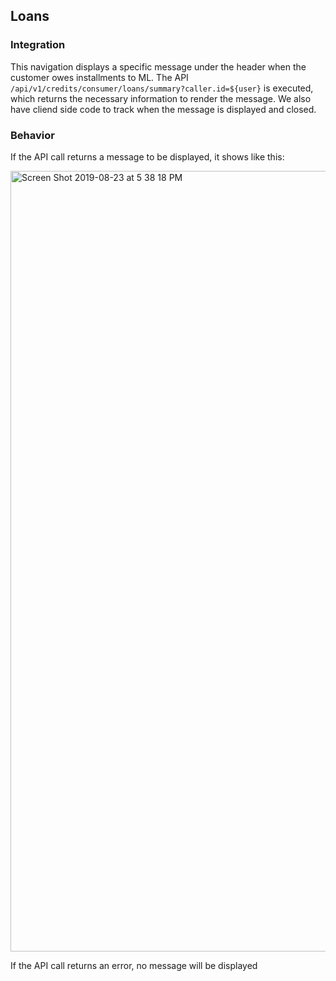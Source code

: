 ## Loans
### Integration
This navigation displays a specific message under the header when the customer owes installments to ML. The API `/api/v1/credits/consumer/loans/summary?caller.id=${user}` is executed, which returns the necessary information to render the message. We also have cliend side code to track when the message is displayed and closed.

### Behavior
If the API call returns a message to be displayed, it shows like this:

<img width="1249" alt="Screen Shot 2019-08-23 at 5 38 18 PM" src="https://user-images.githubusercontent.com/13719066/63622538-67aefe80-c5cd-11e9-9bb5-0f7038197878.png">

If the API call returns an error, no message will be displayed